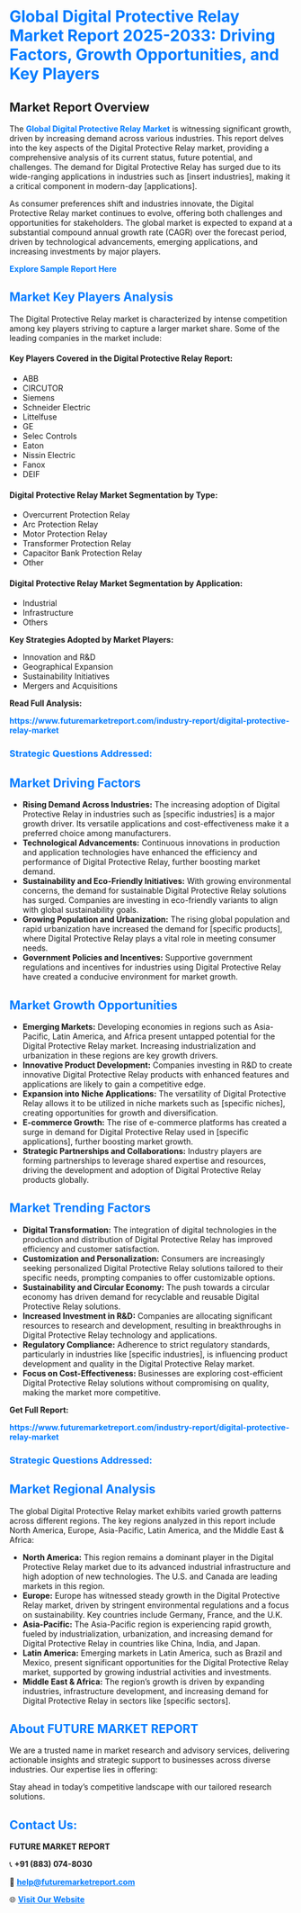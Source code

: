 <h1 style="color: #007BFF;">Global Digital Protective Relay Market Report 2025-2033: Driving Factors, Growth Opportunities, and Key Players</h1>

<section id="overview">
<h2>Market Report Overview</h2>
<p>The <a href="https://www.futuremarketreport.com/industry-report/digital-protective-relay-market" style="color: #007BFF; text-decoration: none;"><strong>Global Digital Protective Relay Market</strong></a> is witnessing significant growth, driven by increasing demand across various industries. This report delves into the key aspects of the Digital Protective Relay market, providing a comprehensive analysis of its current status, future potential, and challenges. The demand for Digital Protective Relay has surged due to its wide-ranging applications in industries such as [insert industries], making it a critical component in modern-day [applications].</p>
<p>As consumer preferences shift and industries innovate, the Digital Protective Relay market continues to evolve, offering both challenges and opportunities for stakeholders. The global market is expected to expand at a substantial compound annual growth rate (CAGR) over the forecast period, driven by technological advancements, emerging applications, and increasing investments by major players.</p>
</section>

<section id="overview">
<p><a href="https://www.futuremarketreport.com/request-sample/reportId=76801" style="color: #007BFF; text-decoration: none;"><strong>Explore Sample Report Here</strong></a></p>
</section>

<section id="key-players">
<h2 style="color: #007BFF;">Market Key Players Analysis</h2>
<p>The Digital Protective Relay market is characterized by intense competition among key players striving to capture a larger market share. Some of the leading companies in the market include:</p>
<h4>Key Players Covered in the Digital Protective Relay Report:</h4>
<ul><li>ABB</li><li>CIRCUTOR</li><li>Siemens</li><li>Schneider Electric</li><li>Littelfuse</li><li>GE</li><li>Selec Controls</li><li>Eaton</li><li>Nissin Electric</li><li>Fanox</li><li>DEIF</li></ul>
<h4>Digital Protective Relay Market Segmentation by Type:</h4>
<ul><li>Overcurrent Protection Relay</li><li>Arc Protection Relay</li><li>Motor Protection Relay</li><li>Transformer Protection Relay</li><li>Capacitor Bank Protection Relay</li><li>Other</li></ul>

<h4>Digital Protective Relay Market Segmentation by Application:</h4>
<ul><li>Industrial</li><li>Infrastructure</li><li>Others</li></ul>
<p><strong>Key Strategies Adopted by Market Players:</strong></p>
<ul>
<li>Innovation and R&D</li>
<li>Geographical Expansion</li>
<li>Sustainability Initiatives</li>
<li>Mergers and Acquisitions</li>
</ul>
</section>

<section>
<p><strong>Read Full Analysis: </strong></p><a href="https://www.futuremarketreport.com/industry-report/digital-protective-relay-market" style="color: #007BFF; text-decoration: none;"><strong>https://www.futuremarketreport.com/industry-report/digital-protective-relay-market</strong></a>
<h3 style="color: #007BFF;">Strategic Questions Addressed:</h3>
</section>

<section id="driving-factors">
<h2 style="color: #007BFF;">Market Driving Factors</h2>
<ul>
<li><strong>Rising Demand Across Industries:</strong> The increasing adoption of Digital Protective Relay in industries such as [specific industries] is a major growth driver. Its versatile applications and cost-effectiveness make it a preferred choice among manufacturers.</li>
<li><strong>Technological Advancements:</strong> Continuous innovations in production and application technologies have enhanced the efficiency and performance of Digital Protective Relay, further boosting market demand.</li>
<li><strong>Sustainability and Eco-Friendly Initiatives:</strong> With growing environmental concerns, the demand for sustainable Digital Protective Relay solutions has surged. Companies are investing in eco-friendly variants to align with global sustainability goals.</li>
<li><strong>Growing Population and Urbanization:</strong> The rising global population and rapid urbanization have increased the demand for [specific products], where Digital Protective Relay plays a vital role in meeting consumer needs.</li>
<li><strong>Government Policies and Incentives:</strong> Supportive government regulations and incentives for industries using Digital Protective Relay have created a conducive environment for market growth.</li>
</ul>
</section>

<section id="growth-opportunities">
<h2 style="color: #007BFF;">Market Growth Opportunities</h2>
<ul>
<li><strong>Emerging Markets:</strong> Developing economies in regions such as Asia-Pacific, Latin America, and Africa present untapped potential for the Digital Protective Relay market. Increasing industrialization and urbanization in these regions are key growth drivers.</li>
<li><strong>Innovative Product Development:</strong> Companies investing in R&D to create innovative Digital Protective Relay products with enhanced features and applications are likely to gain a competitive edge.</li>
<li><strong>Expansion into Niche Applications:</strong> The versatility of Digital Protective Relay allows it to be utilized in niche markets such as [specific niches], creating opportunities for growth and diversification.</li>
<li><strong>E-commerce Growth:</strong> The rise of e-commerce platforms has created a surge in demand for Digital Protective Relay used in [specific applications], further boosting market growth.</li>
<li><strong>Strategic Partnerships and Collaborations:</strong> Industry players are forming partnerships to leverage shared expertise and resources, driving the development and adoption of Digital Protective Relay products globally.</li>
</ul>
</section>

<section id="trending-factors">
<h2 style="color: #007BFF;">Market Trending Factors</h2>
<ul>
<li><strong>Digital Transformation:</strong> The integration of digital technologies in the production and distribution of Digital Protective Relay has improved efficiency and customer satisfaction.</li>
<li><strong>Customization and Personalization:</strong> Consumers are increasingly seeking personalized Digital Protective Relay solutions tailored to their specific needs, prompting companies to offer customizable options.</li>
<li><strong>Sustainability and Circular Economy:</strong> The push towards a circular economy has driven demand for recyclable and reusable Digital Protective Relay solutions.</li>
<li><strong>Increased Investment in R&D:</strong> Companies are allocating significant resources to research and development, resulting in breakthroughs in Digital Protective Relay technology and applications.</li>
<li><strong>Regulatory Compliance:</strong> Adherence to strict regulatory standards, particularly in industries like [specific industries], is influencing product development and quality in the Digital Protective Relay market.</li>
<li><strong>Focus on Cost-Effectiveness:</strong> Businesses are exploring cost-efficient Digital Protective Relay solutions without compromising on quality, making the market more competitive.</li>
</ul>
</section>

<section>
<p><strong>Get Full Report: </strong></p><a href="https://www.futuremarketreport.com/industry-report/digital-protective-relay-market" style="color: #007BFF; text-decoration: none;"><strong>https://www.futuremarketreport.com/industry-report/digital-protective-relay-market</strong></a>
<h3 style="color: #007BFF;">Strategic Questions Addressed:</h3>
</section>


<section id="regional-analysis">
<h2 style="color: #007BFF;">Market Regional Analysis</h2>
<p>The global Digital Protective Relay market exhibits varied growth patterns across different regions. The key regions analyzed in this report include North America, Europe, Asia-Pacific, Latin America, and the Middle East & Africa:</p>
<ul>
<li><strong>North America:</strong> This region remains a dominant player in the Digital Protective Relay market due to its advanced industrial infrastructure and high adoption of new technologies. The U.S. and Canada are leading markets in this region.</li>
<li><strong>Europe:</strong> Europe has witnessed steady growth in the Digital Protective Relay market, driven by stringent environmental regulations and a focus on sustainability. Key countries include Germany, France, and the U.K.</li>
<li><strong>Asia-Pacific:</strong> The Asia-Pacific region is experiencing rapid growth, fueled by industrialization, urbanization, and increasing demand for Digital Protective Relay in countries like China, India, and Japan.</li>
<li><strong>Latin America:</strong> Emerging markets in Latin America, such as Brazil and Mexico, present significant opportunities for the Digital Protective Relay market, supported by growing industrial activities and investments.</li>
<li><strong>Middle East & Africa:</strong> The region’s growth is driven by expanding industries, infrastructure development, and increasing demand for Digital Protective Relay in sectors like [specific sectors].</li>
</ul>
</section>

<footer>
<h2 style="color: #007BFF;">About FUTURE MARKET REPORT</h2>
<p>We are a trusted name in market research and advisory services, delivering actionable insights and strategic support to businesses across diverse industries. Our expertise lies in offering:</p>

<p>Stay ahead in today’s competitive landscape with our tailored research solutions.</p>

<h2 style="color: #007BFF;">Contact Us:</h2>
<p><strong>FUTURE MARKET REPORT</strong></p>
<p>📞 <strong>+91 (883) 074-8030</strong></p>
<p>📧 <strong><a href="mailto:help@futuremarketreport.com" style="color: #007BFF;">help@futuremarketreport.com</a></strong></p>
<p>🌐 <strong><a href="https://www.futuremarketreport.com/" style="color: #007BFF;">Visit Our Website</a></strong></p>
</footer>